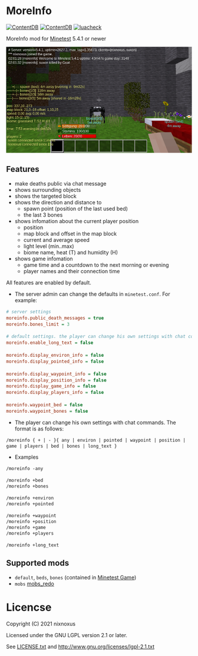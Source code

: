 # MoreInfo

[![ContentDB](https://content.minetest.net/packages/nixnoxus/moreinfo/shields/title/)](https://content.minetest.net/packages/nixnoxus/moreinfo/)
[![ContentDB](https://content.minetest.net/packages/nixnoxus/moreinfo/shields/downloads/)](https://content.minetest.net/packages/nixnoxus/moreinfo/)
[![luacheck](https://github.com/nixnoxus/moreinfo/workflows/luacheck/badge.svg)](https://github.com/nixnoxus/moreinfo/actions/workflows/luacheck.yml)



MoreInfo mod for [Minetest](http://minetest.net/) 5.4.1 or newer

![Screenshot](screenshot.png)

## Features

- make deaths public via chat message
- shows surrounding objects
- shows the targeted block
- shows the direction and distance to
  - spawn point (position of the last used bed)
  - the last 3 bones
- shows infomation about the current player position
  - position
  - map block and offset in the map block
  - current and average speed
  - light level (min..max)
  - biome name, heat (T) and humidity (H)
- shows game infomation
  - game time and a countdown to the next morning or evening
  - player names and their connection time

All features are enabled by default.
- The server admin can change the defaults in `minetest.conf`. For example:
```ini
# server settings
moreinfo.public_death_messages = true
moreinfo.bones_limit = 3

# default settings. the player can change his own settings with chat commands
moreinfo.enable_long_text = false

moreinfo.display_environ_info = false
moreinfo.display_pointed_info = false

moreinfo.display_waypoint_info = false
moreinfo.display_position_info = false
moreinfo.display_game_info = false
moreinfo.display_players_info = false

moreinfo.waypoint_bed = false
moreinfo.waypoint_bones = false
```

- The player can change his own settings with chat commands. The format is as follows:
```
/moreinfo { + | - }{ any | environ | pointed | waypoint | position | game | players | bed | bones | long_text }
```
- Examples
```
/moreinfo -any

/moreinfo +bed
/moreinfo +bones

/moreinfo +environ
/moreinfo +pointed

/moreinfo +waypoint
/moreinfo +position
/moreinfo +game
/moreinfo +players

/moreinfo +long_text
```

## Supported mods

 * `default`, `beds`, `bones` (contained in [Minetest Game](https://github.com/minetest/minetest_game/))
 * `mobs` [mobs_redo](https://notabug.org/TenPlus1/mobs_redo)

# Licencse

Copyright (C) 2021 nixnoxus

Licensed under the GNU LGPL version 2.1 or later.

See [LICENSE.txt](LICENSE.txt) and http://www.gnu.org/licenses/lgpl-2.1.txt

